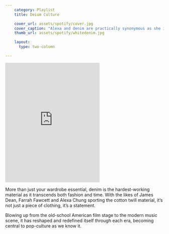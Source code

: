 ```yaml
---
    category: Playlist
    title: Deium Culture

    cover_url: assets/spotify/cover.jpg
    cover_caption: "Alexa and denim are practically synonymous as she incorporates the staple piece into almost every outfit."
    thumb_url: assets/spotify/whitedenim.jpg

    layout:
      type: two-column

---
```


<iframe src="https://embed.spotify.com/?uri=spotify%3Auser%3A1232594765%3Aplaylist%3A7wOzpFfQfop8a3u0VzltgW&theme=white&view=coverart" width="300" height="380" frameborder="0" allowtransparency="true"></iframe>


More than just your wardrobe essential, denim is the hardest-working material as it transcends both fashion and time. With the likes of James Dean, Farrah Fawcett and Alexa Chung sporting the cotton twill material, it’s not just a piece of clothing, it’s a statement.
 
Blowing up from the old-school American film stage to the modern music scene, it has reshaped and redefined itself through each era, becoming central to pop-culture as we know it.

<!--
  Figure it out: spotify:track:3MjrueDQKVr6xDDseZwhEd
  Street Joy- White Denim: spotify:track:1TUNxOdUGKcNxg6MXJeJLH
  Denim Boy- Caroline Smith: spotify:track:00GoaUxwkx1OyHv9C5dfrl
  Lucy in the Sky with Diamonds- The Beatles: spotify:track:6Ygru92MEB7LJ4WReKh245
  Lana Del Rey - Blue Jeans (RAC Remix  - more upbeat): spotify:track:1lOkDDxcJcqKLj0b8qfUkG
-->
